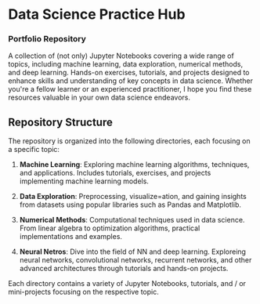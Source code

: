 # Data Science Practice Hub
### Portfolio Repository
A collection of (not only) Jupyter Notebooks covering a wide range of topics, including machine learning, data exploration, numerical methods, and deep learning.  Hands-on exercises, tutorials, and projects designed to enhance skills and understanding of key concepts in data science. Whether you're a fellow learner or an experienced practitioner, I hope you find these resources valuable in your own data science endeavors.

## Repository Structure

The repository is organized into the following directories, each focusing on a specific topic:

1. **Machine Learning**: Exploring machine learning algorithms, techniques, and applications. Includes tutorials, exercises, and projects implementing machine learning models.

2. **Data Exploration**: Preprocessing, visualize=ation, and gaining insights from datasets using popular libraries such as Pandas and Matplotlib.

3. **Numerical Methods**: Computational techniques used in data science. From linear algebra to optimization algorithms, practical implementations and examples.

4. **Neural Netros**: Dive into the field of NN and deep learning. Exploreing neural networks, convolutional networks, recurrent networks, and other advanced architectures through tutorials and hands-on projects.

Each directory contains a variety of Jupyter Notebooks, tutorials, and / or mini-projects focusing on the respective topic.


